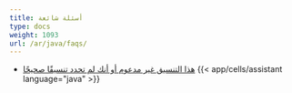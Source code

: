```yaml
---
title: أسئلة شائعة
type: docs
weight: 1093
url: /ar/java/faqs/
---
```


- [هذا التنسيق غير مدعوم أو أنك لم تحدد تنسيقًا صحيحًا](/cells/ar/java/this-file-format-is-not-supported-or-you-do-not-specify-a-correct-format/)
{{< app/cells/assistant language="java" >}}
